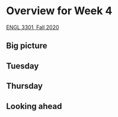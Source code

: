 # Overview for Week 4

[ENGL 3301, Fall 2020](../calendar.html)

## Big picture

## Tuesday

## Thursday

## Looking ahead
